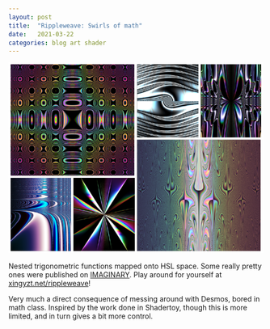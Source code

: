 ```yaml
---
layout: post
title:  "Rippleweave: Swirls of math"
date:   2021-03-22
categories: blog art shader
---
```


![Six swirling mathematical equations in a grid](/media/ripple-weave-collage-w720.png)

Nested trigonometric functions mapped onto HSL space. Some really pretty ones were published on [IMAGINARY](https://www.imaginary.org/gallery/ripple-weave). Play around for yourself at [xingyzt.net/rippleweave](https://xingyzt.net/rippleweave)!

Very much a direct consequence of messing around with Desmos, bored in math class. Inspired by the work done in Shadertoy, though this is more limited, and in turn gives a bit more control.


